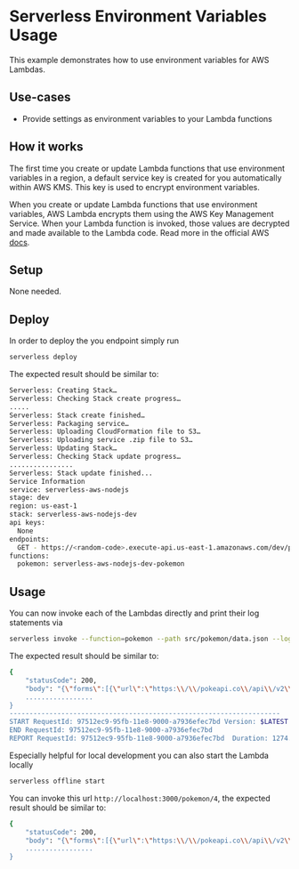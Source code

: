 # Serverless Environment Variables Usage

This example demonstrates how to use environment variables for AWS Lambdas.

## Use-cases

- Provide settings as environment variables to your Lambda functions

## How it works

The first time you create or update Lambda functions that use environment variables in a region, a default service key is created for you automatically within AWS KMS. This key is used to encrypt environment variables.

When you create or update Lambda functions that use environment variables, AWS Lambda encrypts them using the AWS Key Management Service. When your Lambda function is invoked, those values are decrypted and made available to the Lambda code. Read more in the official AWS [docs](http://docs.aws.amazon.com/lambda/latest/dg/env_variables.html).

## Setup

None needed.

## Deploy

In order to deploy the you endpoint simply run

```bash
serverless deploy
```

The expected result should be similar to:

```bash
Serverless: Creating Stack…
Serverless: Checking Stack create progress…
.....
Serverless: Stack create finished…
Serverless: Packaging service…
Serverless: Uploading CloudFormation file to S3…
Serverless: Uploading service .zip file to S3…
Serverless: Updating Stack…
Serverless: Checking Stack update progress…
................
Serverless: Stack update finished...
Service Information
service: serverless-aws-nodejs
stage: dev
region: us-east-1
stack: serverless-aws-nodejs-dev
api keys:
  None
endpoints:
  GET - https://<random-code>.execute-api.us-east-1.amazonaws.com/dev/pokemon/{id}
functions:
  pokemon: serverless-aws-nodejs-dev-pokemon
```

## Usage

You can now invoke each of the Lambdas directly and print their log statements via

```bash
serverless invoke --function=pokemon --path src/pokemon/data.json --log
```

The expected result should be similar to:

```bash
{
    "statusCode": 200,
    "body": "{\"forms\":[{\"url\":\"https:\\/\\/pokeapi.co\\/api\\/v2\\/pokemon-form\\/4\\/\",\"name\":\"charmander\"}],
    .................
}
--------------------------------------------------------------------
START RequestId: 97512ec9-95fb-11e8-9000-a7936efec7bd Version: $LATEST
END RequestId: 97512ec9-95fb-11e8-9000-a7936efec7bd
REPORT RequestId: 97512ec9-95fb-11e8-9000-a7936efec7bd	Duration: 1274.39 ms	Billed Duration: 1300 ms 	Memory Size: 1024 MB	Max Memory Used: 37 MB
```

Especially helpful for local development you can also start the Lambda locally

```bash
serverless offline start
```

You can invoke this url `http://localhost:3000/pokemon/4`, the expected result should be similar to:

```bash
{
    "statusCode": 200,
    "body": "{\"forms\":[{\"url\":\"https:\\/\\/pokeapi.co\\/api\\/v2\\/pokemon-form\\/4\\/\",\"name\":\"charmander\"}]
    .................
}
```
